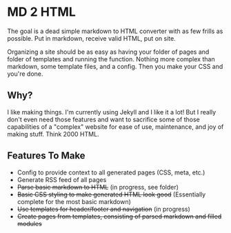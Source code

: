 # MD 2 HTML

The goal is a dead simple markdown to HTML converter with as few frills as possible. Put in markdown, receive valid HTML, put on site.

Organizing a site should be as easy as having your folder of pages and folder of templates and running the function. Nothing more complex than markdown, some template files, and a config. Then you make your CSS and you're done.

## Why?

I like making things. I'm currently using Jekyll and I like it a lot! But I really don't even need those features and want to sacrifice some of those capabilities of a "complex" website for ease of use, maintenance, and joy of making stuff. Think 2000 HTML.

## Features To Make

* Config to provide context to all generated pages (CSS, meta, etc.)
* Generate RSS feed of all pages
* ~~Parse basic markdown to HTML~~ (in progress, see folder)
* ~~Basic CSS styling to make generated HTML look good~~ (Essentially complete for the most basic markdown)
* ~~Use templates for header/footer and navigation~~ (in progress)
* ~~Create pages from templates, consisting of parsed markdown and filled modules~~
